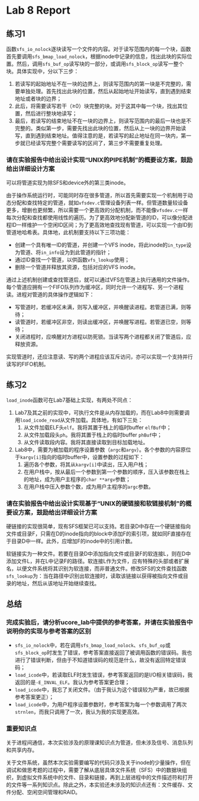 # Lab 8 Report

## 练习1

函数`sfs_io_nolock`逐块读写一个文件的内容。对于读写范围内的每一个块，函数首先要调用`sfs_bmap_load_nolock`，根据inode中记录的信息，找出此块的实际位置。然后，调用`sfs_buf_op`读写块的一部分，或调用`sfs_block_op`读写一整个块。具体实现中，分以下三步：

1. 若读写的起始地址不在一块的边界上，则读写范围内的第一块是不完整的，需要单独处理。首先找出此块的位置，然后从起始地址开始读写，直到遇到结束地址或者块的边界；
2. 此后，将需要读写若干（≥0）块完整的块。对于这其中每一个块，找出其位置，然后进行整块地读写；
3. 最后，若读写的结束地址不在一块的边界上，则读写范围内的最后一块也是不完整的。类似第一步，需要先找出此块的位置，然后从上一块的边界开始读写，直到遇到结束地址。值得注意的是，若读写的起止地址在同一块内，第一步就已经读写完整个需要读写的区间了，第三步不需要重复处理。

### 请在实验报告中给出设计实现“UNIX的PIPE机制”的概要设方案，鼓励给出详细设计方案

可以将管道实现为除SFS和device外的第三类inode。

由于操作系统运行时，可能同时存在很多管道，所以首先需要实现一个机制用于动态分配和查找特定的管道，就如`vfsdev.c`管理设备列表一样。但管道数量较设备更多，增删也更频繁，所以需要一个更高效的分配机制，而不能像`vfsdev.c`一样每次分配和查找都使用线性的遍历。为了更高效地分配新管道的ID，可以像分配进程ID一样维护一个空闲ID区间；为了更高效地查找现有管道，可以实现一个由ID到管道地哈希表。具体地，此机制要支持以下三项功能：

- 创建一个具有唯一ID的管道，并创建一个VFS inode，将此inode的`in_type`设为管道、将`in_info`设为到此管道的指针；
- 通过ID查找一个管道，以供函数`vfs_lookup`使用；
- 删除一个管道并释放其资源，包括对应的VFS inode。

通过上述机制创建或查找管道后，就可以通过VFS在管道上执行通用的文件操作。每个管道应拥有一个FIFO队列作为缓冲区，同时允许一个进程写、另一个进程读。进程对管道的具体操作逻辑如下：

- 写管道时，若缓冲区未满，则写入缓冲区，并唤醒读进程。若管道已满，则等待；
- 读管道时，若缓冲区非空，则读出缓冲区，并唤醒写进程。若管道已空，则等待；
- 关闭进程时，应唤醒对方进程以防死锁。当读写两个进程都关闭了管道后，应释放资源。

实现管道时，还应注意读、写的两个进程应该互斥访问，亦可以实现一个支持并行读写的FIFO机制。

## 练习2

`load_inode`函数可在Lab7基础上实现，有两处不同点：

1. Lab7及其之前的实现中，可执行文件是从内存加载的，而在Lab8中则需要调用`load_icode_read`从文件加载。具体地，有如下三处：
    1. 从文件加载ELF头`elf`。我将其置于栈上的临时buffer `elfBuf`中；
    2. 从文件加载段头`ph`。我将其置于栈上的临时buffer `phBuf`中；
    3. 从文件读取段内容。我将其直接读取到目标加载地址。
2. Lab8中，需要为被加载的程序设置参数（`argc`和`argv`）。各个参数的内容原位于`kargv[i]`指向的临时buffer中，设置参数的过程如下：
    1. 遍历各个参数，将其从`kargv[i]`中读出，压入用户栈；
    2. 在用户栈中，按从最后一个参数到第一个参数的顺序，压入该参数在栈上的地址，成为用户主程序的`char **argv`参数；
    3. 在用户栈中压入参数个数，成为用户主程序的`argc`参数。

### 请在实验报告中给出设计实现基于“UNIX的硬链接和软链接机制”的概要设方案，鼓励给出详细设计方案

硬链接的实现很简单，现有SFS框架已可以支持。若目录D中存在一个硬链接指向文件或目录F，只需在D的inode指向的block中添加F的索引项，就如同F直接存在于目录D中一样。此外，应增加F的inode中的引用计数。

软链接实为一种文件。若要在目录D中添加指向文件或目录F的软连接L，则在D中添加文件L，并在L中记录F的路径。软连接L作为文件，应有特殊的头部或者扩展名，以便文件系统将其识别为软连接，而非普通文件。修改SFS的文件查找函数`sfs_lookup`为：当在路径中识别出软连接时，读取该链接以获得被指向文件或目录的地址，然后从该地址开始继续查找。

## 总结

### 完成实验后，请分析ucore_lab中提供的参考答案，并请在实验报告中说明你的实现与参考答案的区别

- `sfs_io_nolock`中，若在调用`sfs_bmap_load_nolock`、`sfs_buf_op`或`sfs_block_op`时发生了错误，参考答案直接返回了被调用函数的错误码。我也进行了错误判断，但由于不知道错误码的规范是什么，故没有返回特定错误码；
- `load_icode`中，若读取ELF时发生错误，参考答案返回的是I/O相关错误码，我返回的是`-E_INVAL_ELF`。我认为参考答案更合理；
- `load_icode`中，我忘了关闭文件。（由于我认为这个错误较为严重，故已根据参考答案更正）；
- `load_icode`中，为用户程序设置参数时，参考答案为每一个参数调用了两次`strnlen`，而我只调用了一次，我认为我的实现更高效。

### 重要知识点

关于进程间通信，本次实验涉及的原理课知识点为管道，但未涉及信号、消息队列和共享内存。

关于文件系统，虽然本次实验需要编写的代码只涉及关于inode的少量操作，但在调试和做思考题的过程中，需要了解从底层具体文件系统（SFS）中的数据块组织，到虚拟文件系统中的文件、目录和链接，再到上层进程中的文件描述符和打开的文件等一系列知识点。除此之外，本实验还未涉及的知识点还有：文件缓存、文件分配、空闲空间管理和RAID。

